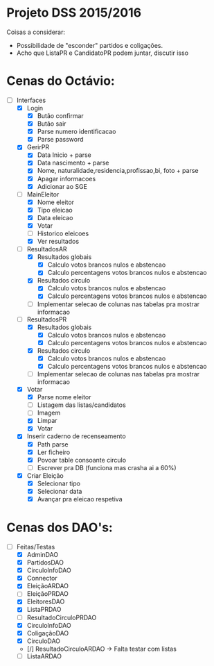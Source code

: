 # Projeto DSS 2015/2016

Coisas a considerar:
- Possibilidade de "esconder" partidos e coligações.
- Acho que ListaPR e CandidatoPR podem juntar, discutir isso

# Cenas do Octávio:

- [ ] Interfaces
  - [x] Login
    - [x] Butão confirmar
    - [x] Butão sair
    - [x] Parse numero identificacao
    - [x] Parse password
  - [x] GerirPR
    - [x] Data Inicio + parse
    - [x] Data nascimento + parse
    - [x] Nome, naturalidade,residencia,profissao,bi, foto + parse
    - [x] Apagar informacoes
    - [x] Adicionar ao SGE 
  - [ ] MainEleitor
    - [x] Nome eleitor
    - [x] Tipo eleicao
    - [x] Data eleicao
    - [x] Votar
    - [ ] Historico eleicoes
    - [x] Ver resultados
  - [ ] ResultadosAR
    - [x] Resultados globais
      - [x] Calculo votos brancos nulos e abstencao 
      - [x] Calculo percentagens votos brancos nulos e abstencao
    - [x] Resultados circulo
      - [x] Calculo votos brancos nulos e abstencao 
      - [x] Calculo percentagens votos brancos nulos e abstencao
    - [ ] Implementar selecao de colunas nas tabelas pra mostrar informacao
  - [ ] ResultadosPR
    - [x] Resultados globais
      - [x] Calculo votos brancos nulos e abstencao 
      - [x] Calculo percentagens votos brancos nulos e abstencao
    - [x] Resultados circulo
      - [x] Calculo votos brancos nulos e abstencao 
      - [x] Calculo percentagens votos brancos nulos e abstencao
    - [ ] Implementar selecao de colunas nas tabelas pra mostrar informacao
  - [x] Votar
    - [x] Parse nome eleitor
    - [ ] Listagem das listas/candidatos
    - [ ] Imagem
    - [x] Limpar
    - [x] Votar
  - [x] Inserir caderno de recenseamento
    - [x] Path parse
    - [x] Ler ficheiro
    - [x] Povoar table consoante circulo
    - [ ] Escrever pra DB (funciona mas crasha ai a 60%)
  - [x] Criar Eleição
    - [x] Selecionar tipo
    - [x] Selecionar data
    - [x] Avançar pra eleicao respetiva

# Cenas dos DAO's:

- [ ] Feitas/Testas
  - [X] AdminDAO
  - [X] PartidosDAO
  - [X] CirculoInfoDAO
  - [X] Connector
  - [X] EleiçãoARDAO
  - [ ] EleiçãoPRDAO
  - [X] EleitoresDAO
  - [X] ListaPRDAO
  - [ ] ResultadoCirculoPRDAO
  - [X] CirculoInfoDAO
  - [X] ColigaçãoDAO
  - [X] CirculoDAO
  - [/] ResultadoCirculoARDAO -> Falta testar com listas
  - [ ] ListaARDAO
